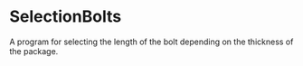 # SelectionBolts
 A program for selecting the length of the bolt depending on the thickness of the package.

